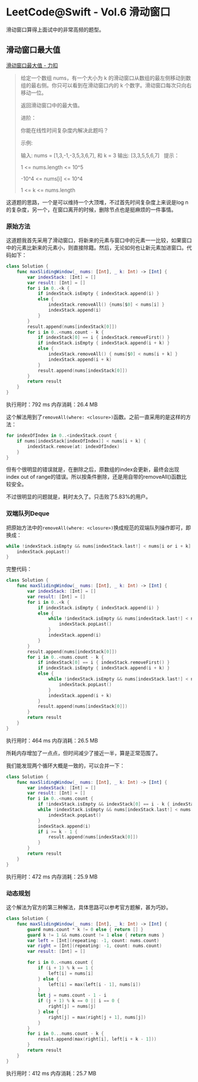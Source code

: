 # LeetCode@Swift - Vol.6 滑动窗口

滑动窗口算得上面试中的非常高频的题型。

## 滑动窗口最大值

[滑动窗口最大值 - 力扣](https://leetcode-cn.com/problems/sliding-window-maximum/)

> 给定一个数组 nums，有一个大小为 k 的滑动窗口从数组的最左侧移动到数组的最右侧。你只可以看到在滑动窗口内的 k 个数字。滑动窗口每次只向右移动一位。
> 
> 返回滑动窗口中的最大值。
> 
> 进阶：
> 
> 你能在线性时间复杂度内解决此题吗？
> 
> 示例:
> 
> 输入: nums = [1,3,-1,-3,5,3,6,7], 和 k = 3
> 输出: [3,3,5,5,6,7] 
>  
> 提示：
> 
> 1 <= nums.length <= 10^5
> 
> -10^4 <= nums[i] <= 10^4
> 
> 1 <= k <= nums.length

这道题的思路，一个是可以维持一个大顶堆，不过首先时间复杂度上来说是log n的复杂度，另一个，在窗口离开的时候，删除节点也是挺麻烦的一件事情。

### 原始方法

这道题我首先采用了滑动窗口，将新来的元素与窗口中的元素一一比较，如果窗口中的元素比新来的元素小，则直接除籍。然后，无论如何也让新元素加进窗口。代码如下：

```swift
class Solution {
    func maxSlidingWindow(_ nums: [Int], _ k: Int) -> [Int] {
        var indexStack: [Int] = []
        var result: [Int] = []
        for i in 0..<k {
            if indexStack.isEmpty { indexStack.append(i) }
            else {
                indexStack.removeAll() {nums[$0] < nums[i] }
                indexStack.append(i)
            }
        }
        result.append(nums[indexStack[0]])
        for i in 0..<nums.count - k {
            if indexStack[0] == i { indexStack.removeFirst() }
            if indexStack.isEmpty { indexStack.append(i + k) }
            else {
                indexStack.removeAll() { nums[$0] < nums[i + k] }
                indexStack.append(i + k)
            }
            result.append(nums[indexStack[0]])
        }
        return result
    }
}
```

执行用时：792 ms 内存消耗：26.4 MB

这个解法用到了`removeAll(where: <closure>)`函数。之前一直采用的是这样的方法：

```swift
for indexOfIndex in 0..<indexStack.count {
    if nums[indexStack[indexOfIndex]] < nums[i + k] {
        indexStack.remove(at: indexOfIndex)
    }
}
```

但有个很明显的错误就是，在删除之后，原数组的index会更新，最终会出现index out of range的错误。所以按条件删除，还是用自带的removeAll()函数比较安全。

不过很明显的问题就是，耗时太久了。只击败了5.83%的用户。

### 双端队列Deque

把原始方法中的`removeAll(where: <closure>)`换成规范的双端队列操作即可，即换成：

```swift
while !indexStack.isEmpty && nums[indexStack.last!] < nums[i or i + k] {
    indexStack.popLast()
}
```

完整代码：

```swift
class Solution {
    func maxSlidingWindow(_ nums: [Int], _ k: Int) -> [Int] {
        var indexStack: [Int] = []
        var result: [Int] = []
        for i in 0..<k {
            if indexStack.isEmpty { indexStack.append(i) }
            else {
                while !indexStack.isEmpty && nums[indexStack.last!] < nums[i] {
                    indexStack.popLast()
                }
                indexStack.append(i)
            }
        }
        result.append(nums[indexStack[0]])
        for i in 0..<nums.count - k {
            if indexStack[0] == i { indexStack.removeFirst() }
            if indexStack.isEmpty { indexStack.append(i + k) }
            else {
                while !indexStack.isEmpty && nums[indexStack.last!] < nums[i + k] {
                    indexStack.popLast()
                }
                indexStack.append(i + k)
            }
            result.append(nums[indexStack[0]])
        }
        return result
    }
}
```

执行用时：464 ms 内存消耗：26.5 MB

所耗内存增加了一点点，但时间减少了接近一半，算是正常范围了。

我们能发现两个循环大概是一致的，可以合并一下：

```swift
class Solution {
    func maxSlidingWindow(_ nums: [Int], _ k: Int) -> [Int] {
        var indexStack: [Int] = []
        var result: [Int] = []
        for i in 0..<nums.count {
            if !indexStack.isEmpty && indexStack[0] == i - k { indexStack.removeFirst() }
            while !indexStack.isEmpty && nums[indexStack.last!] < nums[i] {
                indexStack.popLast()
            }
            indexStack.append(i)
            if i >= k - 1 {
                result.append(nums[indexStack[0]])
            }
        }
        return result
    }
}
```

执行用时：472 ms 内存消耗：25.9 MB

### 动态规划

这个解法为官方的第三种解法，具体思路可以参考官方题解，甚为巧妙。

```swift
class Solution {
    func maxSlidingWindow(_ nums: [Int], _ k: Int) -> [Int] {
        guard nums.count * k != 0 else { return [] }
        guard k != 1 && nums.count != 1 else { return nums }
        var left = [Int](repeating: -1, count: nums.count)
        var right = [Int](repeating: -1, count: nums.count)
        var result: [Int] = []
        
        for i in 0..<nums.count {
            if (i + 1) % k == 1 {
                left[i] = nums[i]
            } else {
                left[i] = max(left[i - 1], nums[i])
            }
            let j = nums.count - 1 - i
            if (j + 1) % k == 0 || i == 0 {
                right[j] = nums[j]
            } else {
                right[j] = max(right[j + 1], nums[j])
            }
        }
        for i in 0...nums.count - k {
            result.append(max(right[i], left[i + k - 1]))
        }
        return result
    }
}
```

执行用时：412 ms 内存消耗：25.7 MB
